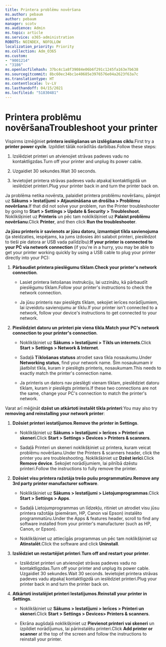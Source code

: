 ```yaml
---
title: Printera problēmu novēršana
ms.author: pebaum
author: pebaum
manager: scotv
ms.audience: Admin
ms.topic: article
ms.service: o365-administration
ROBOTS: NOINDEX, NOFOLLOW
localization_priority: Priority
ms.collection: Adm_O365
ms.custom:
- "9001214"
- "3186"
ms.openlocfilehash: 37bc4c1a8f39084e06b6f291c1245fa163e7b638
ms.sourcegitcommit: 8bc60ec34bc1e40685e3976576e04a2623f63a7c
ms.translationtype: HT
ms.contentlocale: lv-LV
ms.lasthandoff: 04/15/2021
ms.locfileid: "51830481"
---
```

# <a name="troubleshoot-your-printer"></a><span data-ttu-id="3ae37-102">Printera problēmu novēršana</span><span class="sxs-lookup"><span data-stu-id="3ae37-102">Troubleshoot your printer</span></span>

<span data-ttu-id="3ae37-103">Vispirms izmēģiniet **printera ieslēgšanas un izslēgšanas ciklu**.</span><span class="sxs-lookup"><span data-stu-id="3ae37-103">First try a **printer power cycle**.</span></span> <span data-ttu-id="3ae37-104">Izpildiet tālāk norādītās darbības.</span><span class="sxs-lookup"><span data-stu-id="3ae37-104">Follow these steps:</span></span>

1. <span data-ttu-id="3ae37-105">Izslēdziet printeri un atvienojiet strāvas padeves vadu no kontaktligzdas.</span><span class="sxs-lookup"><span data-stu-id="3ae37-105">Turn off your printer and unplug its power cable.</span></span>

2. <span data-ttu-id="3ae37-106">Uzgaidiet 30 sekundes.</span><span class="sxs-lookup"><span data-stu-id="3ae37-106">Wait 30 seconds.</span></span>

3. <span data-ttu-id="3ae37-107">Ievietojiet printera strāvas padeves vadu atpakaļ kontaktligzdā un ieslēdziet printeri.</span><span class="sxs-lookup"><span data-stu-id="3ae37-107">Plug your printer back in and turn the printer back on.</span></span>

<span data-ttu-id="3ae37-108">Ja problēma netika novērsta, palaidiet printera problēmu novēršanu, pārejot uz **Sākums > Iestatījumi > Atjaunināšana un drošība > Problēmu novēršana**.</span><span class="sxs-lookup"><span data-stu-id="3ae37-108">If that did not solve your problem, run the Printer troubleshooter by going to **Start > Settings > Update & Security > Troubleshoot**.</span></span> <span data-ttu-id="3ae37-109">Noklikšķiniet uz **Printeris** un pēc tam noklikšķiniet uz **Palaist problēmu novēršanu**.</span><span class="sxs-lookup"><span data-stu-id="3ae37-109">Click **Printer**, and then click **Run the troubleshooter**.</span></span>

<span data-ttu-id="3ae37-110">**Ja jūsu printeris ir savienots ar jūsu datoru, izmantojot tīkla savienojuma** (ja steidzaties, iespējams, ka jums izdosies ātri salabot printeri, pieslēdzot to tieši pie datora ar USB vada palīdzību):</span><span class="sxs-lookup"><span data-stu-id="3ae37-110">**If your printer is connected to your PC via network connection** (if you're in a hurry, you may be able to get your printer working quickly by using a USB cable to plug your printer directly into your PC):</span></span>

1. <span data-ttu-id="3ae37-111">**Pārbaudiet printera pieslēgumu tīklam**.</span><span class="sxs-lookup"><span data-stu-id="3ae37-111">**Check your printer's network connection**.</span></span>
    
    - <span data-ttu-id="3ae37-112">Lasiet printera lietošanas instrukciju, lai uzzinātu, kā pārbaudīt pieslēgumu tīklam.</span><span class="sxs-lookup"><span data-stu-id="3ae37-112">Follow your printer's instructions to check the network connection.</span></span>

    - <span data-ttu-id="3ae37-113">Ja jūsu printeris nav pieslēgts tīklam, sekojiet ierīces norādījumiem, lai izveidotu savienojumu ar tīklu.</span><span class="sxs-lookup"><span data-stu-id="3ae37-113">If your printer isn't connected to a network, follow your device's instructions to get connected to your network.</span></span>

2. <span data-ttu-id="3ae37-114">**Pieslēdziet datoru un printeri pie viena tīkla**.</span><span class="sxs-lookup"><span data-stu-id="3ae37-114">**Match your PC's network connection to your printer's connection**.</span></span>

    - <span data-ttu-id="3ae37-115">Noklikšķiniet uz **Sākums > Iestatījumi > Tīkls un internets**.</span><span class="sxs-lookup"><span data-stu-id="3ae37-115">Click **Start > Settings > Network & Internet**.</span></span>

    - <span data-ttu-id="3ae37-116">Sadaļā **Tīklošanas statuss** atrodiet sava tīkla nosaukumu.</span><span class="sxs-lookup"><span data-stu-id="3ae37-116">Under **Networking status**, find your network name.</span></span> <span data-ttu-id="3ae37-117">Šim nosaukumam ir jāatbilst tīkla, kuram ir pieslēgts printeris, nosaukumam.</span><span class="sxs-lookup"><span data-stu-id="3ae37-117">This needs to exactly match the printer's connection name.</span></span>

    - <span data-ttu-id="3ae37-118">Ja printeris un dators nav pieslēgti vienam tīklam, pieslēdziet datoru tīklam, kuram ir pieslēgts printeris.</span><span class="sxs-lookup"><span data-stu-id="3ae37-118">If these two connections are not the same, change your PC's connection to match the printer's network.</span></span>

<span data-ttu-id="3ae37-119">Varat arī mēģināt **dzēst un atkārtoti instalēt tīkla printeri**:</span><span class="sxs-lookup"><span data-stu-id="3ae37-119">You may also try **removing and reinstalling your network printer**:</span></span>

1. <span data-ttu-id="3ae37-120">**Dzēsiet printeri iestatījumos**.</span><span class="sxs-lookup"><span data-stu-id="3ae37-120">**Remove the printer in Settings**.</span></span>

    - <span data-ttu-id="3ae37-121">Noklikšķiniet uz **Sākums > Iestatījumi > Ierīces > Printeri un skeneri**.</span><span class="sxs-lookup"><span data-stu-id="3ae37-121">Click **Start > Settings > Devices > Printers & scanners**.</span></span>

    - <span data-ttu-id="3ae37-122">Sadaļā Printeri un skeneri noklikšķiniet uz printera, kuram veicat problēmu novēršanu.</span><span class="sxs-lookup"><span data-stu-id="3ae37-122">Under the Printers & scanners header, click the printer you are troubleshooting.</span></span> <span data-ttu-id="3ae37-123">Noklikšķiniet uz **Dzēst ierīci**.</span><span class="sxs-lookup"><span data-stu-id="3ae37-123">Click **Remove device**.</span></span> <span data-ttu-id="3ae37-124">Sekojiet norādījumiem, lai pilnībā dzēstu printeri.</span><span class="sxs-lookup"><span data-stu-id="3ae37-124">Follow the instructions to fully remove the printer.</span></span>

2. <span data-ttu-id="3ae37-125">**Dzēsiet visu printera ražotāja trešo pušu programmatūru**.</span><span class="sxs-lookup"><span data-stu-id="3ae37-125">**Remove any 3rd party printer manufacturer software**.</span></span>

    - <span data-ttu-id="3ae37-126">Noklikšķiniet uz **Sākums > Iestatījumi > Lietojumprogrammas**.</span><span class="sxs-lookup"><span data-stu-id="3ae37-126">Click **Start > Settings > Apps**.</span></span>

    - <span data-ttu-id="3ae37-127">Sadaļā Lietojumprogrammas un līdzekļu, ritiniet un atrodiet visu jūsu printera ražotāja (piemēram, HP, Canon vai Epson) instalēto programmatūru.</span><span class="sxs-lookup"><span data-stu-id="3ae37-127">Under the Apps & features header, scroll to find any software installed from your printer's manufacturer (such as HP, Canon, or Epson).</span></span>

    - <span data-ttu-id="3ae37-128">Noklikšķiniet uz attiecīgās programmas un pēc tam noklikšķiniet uz **Atinstalēt**.</span><span class="sxs-lookup"><span data-stu-id="3ae37-128">Click the software and click **Uninstall**.</span></span>

3. <span data-ttu-id="3ae37-129">**Izslēdziet un restartējiet printeri**.</span><span class="sxs-lookup"><span data-stu-id="3ae37-129">**Turn off and restart your printer**.</span></span>

    - <span data-ttu-id="3ae37-130">Izslēdziet printeri un atvienojiet strāvas padeves vadu no kontaktligzdas.</span><span class="sxs-lookup"><span data-stu-id="3ae37-130">Turn off your printer and unplug its power cable.</span></span> <span data-ttu-id="3ae37-131">Uzgaidiet 30 sekundes.</span><span class="sxs-lookup"><span data-stu-id="3ae37-131">Wait 30 seconds.</span></span> <span data-ttu-id="3ae37-132">Ievietojiet printera strāvas padeves vadu atpakaļ kontaktligzdā un ieslēdziet printeri.</span><span class="sxs-lookup"><span data-stu-id="3ae37-132">Plug your printer back in and turn the printer back on.</span></span>

4. <span data-ttu-id="3ae37-133">**Atkārtoti instalējiet printeri Iestatījumos**.</span><span class="sxs-lookup"><span data-stu-id="3ae37-133">**Reinstall your printer in Settings**.</span></span>

    - <span data-ttu-id="3ae37-134">Noklikšķiniet uz **Sākums > Iestatījumi > Ierīces > Printeri un skeneri**.</span><span class="sxs-lookup"><span data-stu-id="3ae37-134">Click **Start > Settings > Devices> Printers & scanners**.</span></span>
 
    - <span data-ttu-id="3ae37-135">Ekrāna augšdaļā noklikšķiniet uz **Pievienot printeri vai skeneri** un izpildiet norādījumus, lai pārinstalētu printeri.</span><span class="sxs-lookup"><span data-stu-id="3ae37-135">Click **Add printer or scanner** at the top of the screen and follow the instructions to reinstall your printer.</span></span>
